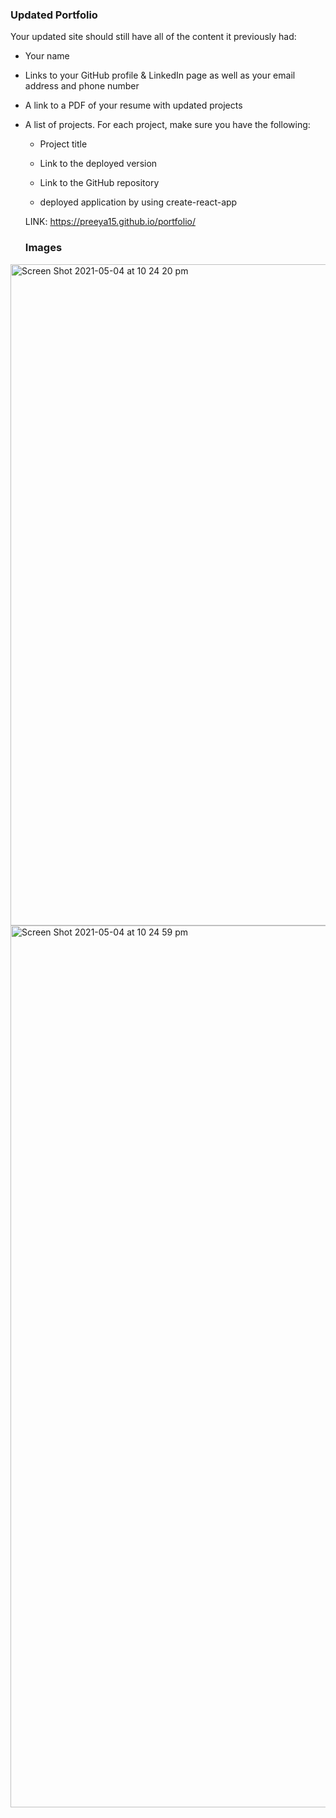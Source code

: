 ### Updated Portfolio

Your updated site should still have all of the content it previously had:

* Your name

* Links to your GitHub profile & LinkedIn page as well as your email address and phone number

* A link to a PDF of your resume with updated projects

* A list of projects. For each project, make sure you have the following:

  * Project title

  * Link to the deployed version

  * Link to the GitHub repository

  * deployed application by using create-react-app

  LINK:  https://preeya15.github.io/portfolio/

  ### Images

<img width="1058" alt="Screen Shot 2021-05-04 at 10 24 20 pm" src="https://user-images.githubusercontent.com/73766339/117002988-a3e5ac80-ad27-11eb-97c6-ff59c41dab94.png">

<img width="1411" alt="Screen Shot 2021-05-04 at 10 24 59 pm" src="https://user-images.githubusercontent.com/73766339/117002996-a5af7000-ad27-11eb-8d3c-586ae83b5fe3.png">
